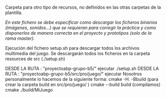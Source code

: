 Carpeta para otro tipo de recursos, no definidos en las otras carpetas de la plantilla.

*En este fichero se debe especificar como descargar los ficheros binarios (imágenes, sonidos...) que se requieran para corregir la práctica y como disponerlos de manera correcta en el proyecto y prototipos (solo de la rama master).*

Ejecución del fichero setup.sh para descargar todos los archivos multimedia del juego. Se descargarán todos los ficheros en la carpeta resources de src (./setup.sh)

DESDE LA RUTA : "proyectoabp-grupo-b5/" ejecutar ./setup.sh
DESDE LA RUTA : "proyectoabp-grupo-b5/src/pro/juego/"  ejecutar
    Nosotros personalmente lo hacemos de la siguiente forma:
    cmake -H. -Bbuild   (para crear la carpeta build en src/pro/juego/ )
    cmake --build build  (compilamos)
    cmake ./build/MiJuego  


